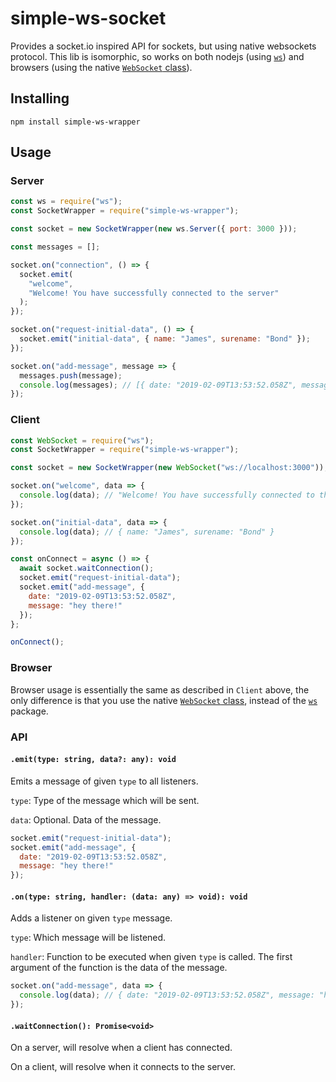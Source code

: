# simple-ws-socket

Provides a socket.io inspired API for sockets, but using native websockets protocol. This lib is isomorphic, so works on both nodejs (using [`ws`](https://www.npmjs.com/package/ws)) and browsers (using the native [`WebSocket` class](https://developer.mozilla.org/en-US/docs/Web/API/WebSockets_API)).

## Installing

`npm install simple-ws-wrapper`

## Usage

### Server

```js
const ws = require("ws");
const SocketWrapper = require("simple-ws-wrapper");

const socket = new SocketWrapper(new ws.Server({ port: 3000 }));

const messages = [];

socket.on("connection", () => {
  socket.emit(
    "welcome",
    "Welcome! You have successfully connected to the server"
  );
});

socket.on("request-initial-data", () => {
  socket.emit("initial-data", { name: "James", surename: "Bond" });
});

socket.on("add-message", message => {
  messages.push(message);
  console.log(messages); // [{ date: "2019-02-09T13:53:52.058Z", message: "hey there!" }]
});
```

### Client

```js
const WebSocket = require("ws");
const SocketWrapper = require("simple-ws-wrapper");

const socket = new SocketWrapper(new WebSocket("ws://localhost:3000"));

socket.on("welcome", data => {
  console.log(data); // "Welcome! You have successfully connected to the server"
});

socket.on("initial-data", data => {
  console.log(data); // { name: "James", surename: "Bond" }
});

const onConnect = async () => {
  await socket.waitConnection();
  socket.emit("request-initial-data");
  socket.emit("add-message", {
    date: "2019-02-09T13:53:52.058Z",
    message: "hey there!"
  });
};

onConnect();
```

### Browser

Browser usage is essentially the same as described in `Client` above, the only difference is that you use the native [`WebSocket` class](https://developer.mozilla.org/en-US/docs/Web/API/WebSockets_API), instead of the [`ws`](https://www.npmjs.com/package/ws) package.

### API

#### `.emit(type: string, data?: any): void`

Emits a message of given `type` to all listeners.

`type`: Type of the message which will be sent.

`data`: Optional. Data of the message.

```js
socket.emit("request-initial-data");
socket.emit("add-message", {
  date: "2019-02-09T13:53:52.058Z",
  message: "hey there!"
});
```

#### `.on(type: string, handler: (data: any) => void): void`

Adds a listener on given `type` message.

`type`: Which message will be listened.

`handler`: Function to be executed when given `type` is called. The first argument of the function is the data of the message.

```js
socket.on("add-message", data => {
  console.log(data); // { date: "2019-02-09T13:53:52.058Z", message: "hey there!" }
});
```

#### `.waitConnection(): Promise<void>`

On a server, will resolve when a client has connected.

On a client, will resolve when it connects to the server.

